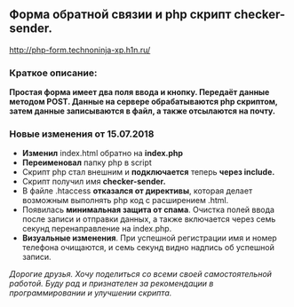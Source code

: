 ## Форма обратной связии и php скрипт checker-sender.<br>
http://php-form.technoninja-xp.h1n.ru/
### Краткое описание:
**Простая форма имеет два поля ввода и кнопку. Передаёт данные методом POST.
Данные на сервере обрабатываются php скриптом, затем данные записываются в файл, а также отсылаются на почту.**

### Новые изменения от 15.07.2018 
+  **Изменил** index.html обратно на **index.php** 
+  **Переименовал** папку php в script
+  Скрипт php стал внешним и **подключается** теперь **через include.**
+  Скрипт получил имя **checker-sender.** 
+  В файле .htaccess **отказался от директивы**, которая делает возможным выполнять php код с расширением .html.
+  Появилась **минимальная защита от спама**. Очистка полей ввода после записи и отправки данных, а также включается через семь секунд перенаправление на index.php. 
+  **Визуальные изменения**.  При успешной регистрации имя и номер телефона очищаются, и семь секунд видно надпись об успешной записи. 

*Дорогие друзья.*
*Хочу поделиться со всеми своей самостоятельной работой. Буду рад и признателен за рекомендации в программировании и улучшении скрипта.*
